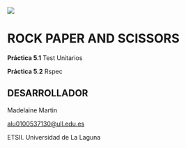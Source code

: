 ![](http://banot.etsii.ull.es/alu4103/rps.png)

ROCK PAPER AND SCISSORS
================================

**Práctica 5.1** Test Unitarios

**Práctica 5.2** Rspec


## DESARROLLADOR ##

Madelaine Martin

alu0100537130@ull.edu.es

ETSII. Universidad de La Laguna